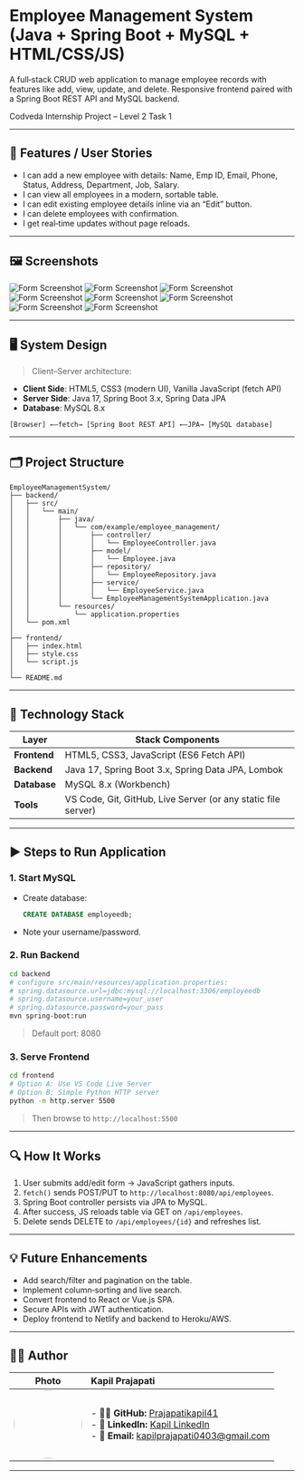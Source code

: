 # Employee Management System (Java + Spring Boot + MySQL + HTML/CSS/JS)  
A full‑stack CRUD web application to manage employee records with features like add, view, update, and delete. Responsive frontend paired with a Spring Boot REST API and MySQL backend.

Codveda Internship Project – Level 2 Task 1

---

## 🔧 Features / User Stories

- I can add a new employee with details: Name, Emp ID, Email, Phone, Status, Address, Department, Job, Salary.  
- I can view all employees in a modern, sortable table.  
- I can edit existing employee details inline via an “Edit” button.  
- I can delete employees with confirmation.  
- I get real‑time updates without page reloads.  

---

## 🖼️ Screenshots
   ![Form Screenshot](https://github.com/Prajapatikapil41/employee-management-system/blob/main/Images/Screenshot%20(153).png)
   ![Form Screenshot](https://github.com/Prajapatikapil41/employee-management-system/blob/main/Images/Screenshot%20(154).png)
   ![Form Screenshot](https://github.com/Prajapatikapil41/employee-management-system/blob/main/Images/Screenshot%20(155).png)
   ![Form Screenshot](https://github.com/Prajapatikapil41/employee-management-system/blob/main/Images/Screenshot%20(156).png)
   ![Form Screenshot](https://github.com/Prajapatikapil41/employee-management-system/blob/main/Images/Screenshot%20(157).png)
   ![Form Screenshot](https://github.com/Prajapatikapil41/employee-management-system/blob/main/Images/Screenshot%20(158).png)
   ![Form Screenshot](https://github.com/Prajapatikapil41/employee-management-system/blob/main/Images/Screenshot%20(159).png)
   ![Form Screenshot](https://github.com/Prajapatikapil41/employee-management-system/blob/main/Images/Screenshot%20(160).png)


---

## 🖥️ System Design

> Client–Server architecture:

- **Client Side**: HTML5, CSS3 (modern UI), Vanilla JavaScript (fetch API)  
- **Server Side**: Java 17, Spring Boot 3.x, Spring Data JPA  
- **Database**: MySQL 8.x  

```text
[Browser] ←–fetch→ [Spring Boot REST API] ←–JPA→ [MySQL database]
````

---

## 🗂️ Project Structure

```
EmployeeManagementSystem/
├── backend/
│   ├── src/
│   │   └── main/
│   │       ├── java/
│   │       │   └── com/example/employee_management/
│   │       │       ├── controller/
│   │       │       │   └── EmployeeController.java
│   │       │       ├── model/
│   │       │       │   └── Employee.java
│   │       │       ├── repository/
│   │       │       │   └── EmployeeRepository.java
│   │       │       ├── service/
│   │       │       │   └── EmployeeService.java
│   │       │       └── EmployeeManagementSystemApplication.java
│   │       └── resources/
│   │           └── application.properties
│   └── pom.xml
│
├── frontend/
│   ├── index.html
│   ├── style.css
│   └── script.js
│
└── README.md
```

---

## 🧰 Technology Stack

| Layer        | Stack Components                                              |
| ------------ | ------------------------------------------------------------- |
| **Frontend** | HTML5, CSS3, JavaScript (ES6 Fetch API)                       |
| **Backend**  | Java 17, Spring Boot 3.x, Spring Data JPA, Lombok             |
| **Database** | MySQL 8.x (Workbench)                                         |
| **Tools**    | VS Code, Git, GitHub, Live Server (or any static file server) |

---

## ▶️ Steps to Run Application

### 1. Start MySQL

* Create database:

  ```sql
  CREATE DATABASE employeedb;
  ```
* Note your username/password.

### 2. Run Backend

```bash
cd backend
# configure src/main/resources/application.properties:
# spring.datasource.url=jdbc:mysql://localhost:3306/employeedb
# spring.datasource.username=your_user
# spring.datasource.password=your_pass
mvn spring-boot:run
```

> Default port: 8080

### 3. Serve Frontend

```bash
cd frontend
# Option A: Use VS Code Live Server
# Option B: Simple Python HTTP server
python -m http.server 5500
```

> Then browse to `http://localhost:5500`

---

## 🔍 How It Works

1. User submits add/edit form → JavaScript gathers inputs.
2. `fetch()` sends POST/PUT to `http://localhost:8080/api/employees`.
3. Spring Boot controller persists via JPA to MySQL.
4. After success, JS reloads table via GET on `/api/employees`.
5. Delete sends DELETE to `/api/employees/{id}` and refreshes list.

---

## 💡 Future Enhancements

* Add search/filter and pagination on the table.
* Implement column‑sorting and live search.
* Convert frontend to React or Vue.js SPA.
* Secure APIs with JWT authentication.
* Deploy frontend to Netlify and backend to Heroku/AWS.

---

## 👨‍💻 Author

|                                                                                                     Photo                                                                                                    | **Kapil Prajapati**                                                                                                                                                                                                                                                 |
| :----------------------------------------------------------------------------------------------------------------------------------------------------------------------------------------------------------: | :------------------------------------------------------------------------------------------------------------------------------------------------------------------------------------------------------------------------------------------------------------------ |
| [<img src="https://avatars.githubusercontent.com/u/81869156?s=400&u=ff6de7017b51e4d96dbfb1ae39c7a459d5e13ea8&v=4" width="120" height="120" style="border-radius:50%;">](https://github.com/Prajapatikapil41) | - 🧑‍💻 **GitHub:** [Prajapatikapil41](https://github.com/Prajapatikapil41)<br> - 💼 **LinkedIn:** [Kapil LinkedIn](https://www.linkedin.com/in/kapil-prajapati-7ba4b51b7/)<br> - 📧 **Email:** [kapilprajapati0403@gmail.com](mailto:kapilprajapati0403@gmail.com) |

---
